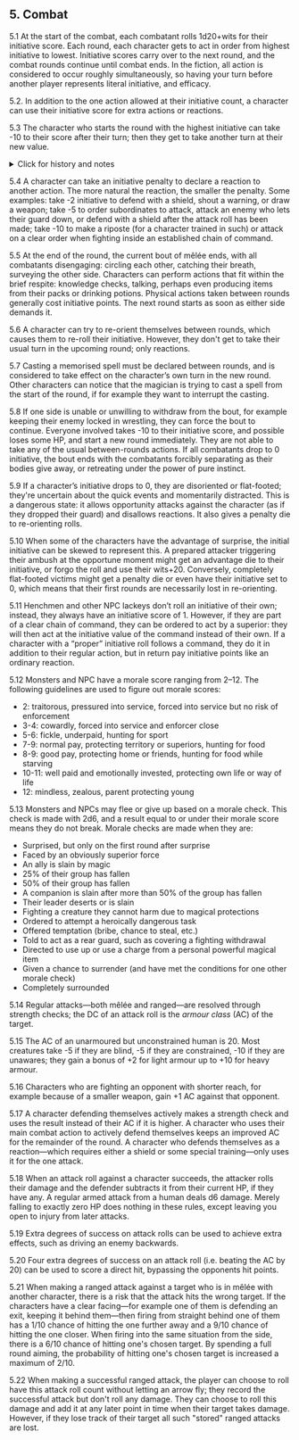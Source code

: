 <h2>5. Combat</h2>

5.1 At the start of the combat, each combatant rolls 1d20+wits for their initiative score. Each round, each character gets to act in order from highest initiative to lowest. Initiative scores carry over to the next round, and the combat rounds continue until combat ends. In the fiction, all action is considered to occur roughly simultaneously, so having your turn before another player represents literal initiative, and efficacy.

5.2. In addition to the one action allowed at their initiative count, a character can use their initiative score for extra actions or reactions.

5.3 The character who starts the round with the highest initiative can take -10 to their score after their turn; then they get to take another turn at their new value. <details><summary>Click for history and notes</summary>
This is known as "superiour initiative".
</details>


5.4 A character can take an initiative penalty to declare a reaction to another action.  The more natural the reaction, the smaller the penalty. Some examples: take -2 initiative to defend with a shield, shout a warning, or draw a weapon; take -5 to order subordinates to attack, attack an enemy who lets their guard down, or defend with a shield after the attack roll has been made; take -10 to make a riposte (for a character trained in such) or attack on a clear order when fighting inside an established chain of command.

5.5 At the end of the round, the current bout of mêlée ends, with all combatants disengaging: circling each other, catching their breath, surveying the other side. Characters can perform actions that fit within the brief respite: knowledge checks, talking, perhaps even producing items from their packs or drinking potions. Physical actions taken between rounds generally cost initiative points. The next round starts as soon as either side demands it.

5.6 A character can try to re-orient themselves between rounds, which causes them to re-roll their initiative. However, they don't get to take their usual turn in the upcoming round; only reactions.

5.7 Casting a memorised spell must be declared between rounds, and is considered to take effect on the character’s own turn in the new round. Other characters can notice that the magician is trying to cast a spell from the start of the round, if for example they want to interrupt the casting.

5.8 If one side is unable or unwilling to withdraw from the bout, for example keeping their enemy locked in wrestling, they can force the bout to continue. Everyone involved takes -10 to their initiative score, and possible loses some HP, and start a new round immediately. They are not able to take any of the usual between-rounds actions. If all combatants drop to 0 initiative, the bout ends with the combatants forcibly separating as their bodies give away, or retreating under the power of pure instinct.

5.9 If a character’s initiative drops to 0, they are disoriented or flat-footed; they're uncertain about the quick events and momentarily distracted. This is a dangerous state: it allows opportunity attacks against the character (as if they dropped their guard) and disallows reactions. It also gives a penalty die to re-orienting rolls.

5.10 When some of the characters have the advantage of surprise, the initial initiative can be skewed to represent this. A prepared attacker triggering their ambush at the opportune moment might get an advantage die to their initiative, or forgo the roll and use their wits+20. Conversely, completely flat-footed victims might get a penalty die or even have their initiative set to 0, which means that their first rounds are necessarily lost in re-orienting.

5.11 Henchmen and other NPC lackeys don’t roll an initiative of their own; instead, they always have an initiative score of 1. However, if they are part of a clear chain of command, they can be ordered to act by a superior: they will then act at the initiative value of the command instead of their own. If a character with a “proper” initiative roll follows a command, they do it in addition to their regular action, but in return pay initiative points like an ordinary reaction.

5.12 Monsters and NPC have a morale score ranging from 2–12. The following guidelines are used to figure out morale scores:
 * 2: traitorous, pressured into service, forced into service but no risk of enforcement
 * 3-4: cowardly, forced into service and enforcer close
 * 5-6: fickle, underpaid, hunting for sport
 * 7-9: normal pay, protecting territory or superiors, hunting for food
 * 8-9: good pay, protecting home or friends, hunting for food while starving
 * 10-11: well paid and emotionally invested, protecting own life or way of life
 * 12: mindless, zealous, parent protecting young

5.13 Monsters and NPCs may flee or give up based on a morale check. This check is made with 2d6, and a result equal to or under their morale score means they do not break. Morale checks are made when they are:
 * Surprised, but only on the first round after surprise
 * Faced by an obviously superior force
 * An ally is slain by magic
 * 25% of their group has fallen
 * 50% of their group has fallen
 * A companion is slain after more than 50% of the group has fallen
 * Their leader deserts or is slain
 * Fighting a creature they cannot harm due to magical protections
 * Ordered to attempt a heroically dangerous task
 * Offered temptation (bribe, chance to steal, etc.)
 * Told to act as a rear guard, such as covering a fighting withdrawal
 * Directed to use up or use a charge from a personal powerful magical item
 * Given a chance to surrender (and have met the conditions for one other morale check)
 * Completely surrounded

5.14 Regular attacks—both mêlée and ranged—are resolved through strength checks; the DC of an attack roll is the _armour class_ (AC) of the target.

5.15 The AC of an unarmoured but unconstrained human is 20. Most creatures take -5 if they are blind, -5 if they are constrained, -10 if they are unawares; they gain a bonus of +2 for light armour up to +10 for heavy armour.

5.16 Characters who are fighting an opponent with shorter reach, for example because of a smaller weapon, gain +1 AC against that opponent.

5.17 A character defending themselves actively makes a strength check and uses the result instead of their AC if it is higher. A character who uses their main combat action to actively defend themselves keeps an improved AC for the remainder of the round. A character who defends themselves as a reaction—which requires either a shield or some special training—only uses it for the one attack.

5.18 When an attack roll against a character succeeds, the attacker rolls their damage and the defender subtracts it from their current HP, if they have any. A regular armed attack from a human deals d6 damage. Merely falling to exactly zero HP does nothing in these rules, except leaving you open to injury from later attacks.

5.19 Extra degrees of success on attack rolls can be used to achieve extra effects, such as driving an enemy backwards.

5.20 Four extra degrees of success on an attack roll (i.e. beating the AC by 20) can be used to score a direct hit, bypassing the opponents hit points.

5.21 When making a ranged attack against a target who is in mêlée with another character, there is a risk that the attack hits the wrong target. If the characters have a clear facing—for example one of them is defending an exit, keeping it behind them—then firing from straight behind one of them has a 1/10 chance of hitting the one further away and a 9/10 chance of hitting the one closer. When firing into the same situation from the side, there is a 6/10 chance of hitting one's chosen target. By spending a full round aiming, the probability of hitting one's chosen target is increased a maximum of 2/10.

5.22 When making a successful ranged attack, the player can choose to roll have this attack roll count without letting an arrow fly; they record the successful attack but don't roll any damage. They can choose to roll this damage and add it at any later point in time when their target takes damage. However, if they lose track of their target all such "stored" ranged attacks are lost.
